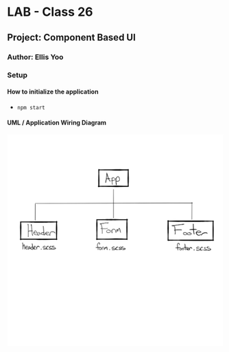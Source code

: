 # LAB - Class 26

## Project:  Component Based UI

### Author: Ellis Yoo

### Setup

#### How to initialize the application

- `npm start`

#### UML / Application Wiring Diagram
![](./resty_uml.jpeg)